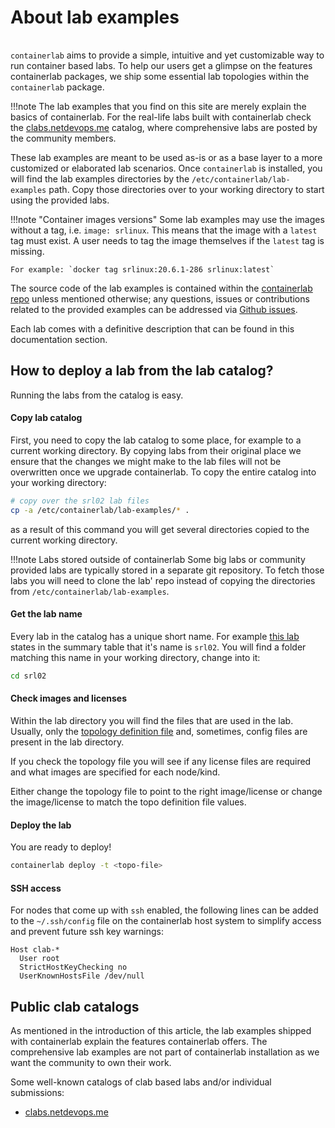 # About lab examples
<script type="text/javascript" src="https://viewer.diagrams.net/js/viewer-static.min.js" async></script>

<div class="mxgraph" style="max-width:100%;border:1px solid transparent;margin:0 auto; display:block;" data-mxgraph="{&quot;page&quot;:4,&quot;zoom&quot;:1,&quot;highlight&quot;:&quot;#0000ff&quot;,&quot;nav&quot;:true,&quot;check-visible-state&quot;:true,&quot;resize&quot;:true,&quot;url&quot;:&quot;https://raw.githubusercontent.com/srl-labs/containerlab/diagrams/containerlab.drawio&quot;}"></div>


`containerlab` aims to provide a simple, intuitive and yet customizable way to run container based labs. To help our users get a glimpse on the features containerlab packages, we ship some essential lab topologies within the `containerlab` package.

!!!note
    The lab examples that you find on this site are merely explain the basics of containerlab. For the real-life labs built with containerlab check the [clabs.netdevops.me](https://clabs.netdevops.me) catalog, where comprehensive labs are posted by the community members.

These lab examples are meant to be used as-is or as a base layer to a more customized or elaborated lab scenarios. Once `containerlab` is installed, you will find the lab examples directories by the `/etc/containerlab/lab-examples` path.  Copy those directories over to your working directory to start using the provided labs.

!!!note "Container images versions"
    Some lab examples may use the images without a tag, i.e. `image: srlinux`. This means that the image with a `latest` tag must exist. A user needs to tag the image themselves if the `latest` tag is missing.

    For example: `docker tag srlinux:20.6.1-286 srlinux:latest`

The source code of the lab examples is contained within the [containerlab repo](https://github.com/srl-labs/containerlab/tree/main/lab-examples) unless mentioned otherwise; any questions, issues or contributions related to the provided examples can be addressed via [Github issues](https://github.com/srl-labs/containerlab/issues).

Each lab comes with a definitive description that can be found in this documentation section.

## How to deploy a lab from the lab catalog?
Running the labs from the catalog is easy.

#### Copy lab catalog
First, you need to copy the lab catalog to some place, for example to a current working directory. By copying labs from their original place we ensure that the changes we might make to the lab files will not be overwritten once we upgrade containerlab. To copy the entire catalog into your working directory:

```bash
# copy over the srl02 lab files
cp -a /etc/containerlab/lab-examples/* .
```

as a result of this command you will get several directories copied to the current working directory.

!!!note Labs stored outside of containerlab
    Some big labs or community provided labs are typically stored in a separate git repository. To fetch those labs you will need to clone the lab' repo instead of copying the directories from `/etc/containerlab/lab-examples`.

#### Get the lab name
Every lab in the catalog has a unique short name. For example [this lab](two-srls.md) states in the summary table that it's name is `srl02`. You will find a folder matching this name in your working directory, change into it:
```bash
cd srl02
```

#### Check images and licenses
Within the lab directory you will find the files that are used in the lab. Usually, only the [topology definition file](../manual/topo-def-file.md) and, sometimes, config files are present in the lab directory.

If you check the topology file you will see if any license files are required and what images are specified for each node/kind.

Either change the topology file to point to the right image/license or change the image/license to match the topo definition file values.

#### Deploy the lab
You are ready to deploy!

```bash
containerlab deploy -t <topo-file>
```

#### SSH access
For nodes that come up with `ssh` enabled, the following lines can be added to the `~/.ssh/config` file on the containerlab host system to simplify access and prevent future ssh key warnings:

```
Host clab-*
  User root
  StrictHostKeyChecking no
  UserKnownHostsFile /dev/null
```

## Public clab catalogs
As mentioned in the introduction of this article, the lab examples shipped with containerlab explain the features containerlab offers. The comprehensive lab examples are not part of containerlab installation as we want the community to own their work.

Some well-known catalogs of clab based labs and/or individual submissions:

* [clabs.netdevops.me](https://clabs.netdevops.me)
